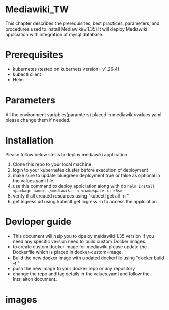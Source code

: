 # Mediawiki_TW
This chapter describes the prerequisites, best practices, parameters, and procedures used to install Mediawiki(v.1.35)
It will deploy Mediawiki applciation with integration of mysql database.
# Prerequisites
- kubernetes (tested on kubernets version= v1.26.4)
- kubectl client
- Helm 

# Parameters
All the environment variables(paramters) placed in mediawiki>values.yaml please change them if needed.

# Installation
Please follow below steps to deploy mediawiki application
1. Clone this repo to your local machine
2. login to your kubernetes cluster before execution of  deployment
3. make sure to update bluegreen deployment true or false as optional in the values.yaml file.
4. use this command to deploy applciation along with db ```helm install <package name> ./mediawiki -n <namespace in k8s>```
5. verify if all created resources using "kubectl get all -n <namespace in k8s>"
6. get ingress url using kubeclt get ingress -n <namespace in k8s> to access the applciation.
# Devloper guide
- This document will help you to dpeloy meidawiki 1.35 version if you need any specific version need to build custom Docker images.
- to create custom docker image for mediawiki,please update the Dockerfile which is placed in docker-custom-image.
- Build the new docker image with updated dockerfile using "docker build -t <image-name> <path-to-Dockerfile>"
- push the new image to your docker repo or any repository
- change the repo and tag details in the values.yaml and follow the Intsllaiton document.
# images
